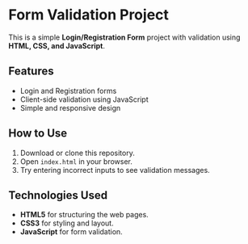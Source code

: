 # Form Validation Project

This is a simple **Login/Registration Form** project with validation using **HTML, CSS, and JavaScript**.

## Features
- Login and Registration forms
- Client-side validation using JavaScript
- Simple and responsive design

## How to Use
1. Download or clone this repository.
2. Open `index.html` in your browser.
3. Try entering incorrect inputs to see validation messages.

## Technologies Used
- **HTML5** for structuring the web pages.
- **CSS3** for styling and layout.
- **JavaScript** for form validation.
